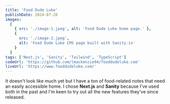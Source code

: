 ```yaml
---
title: 'Food Dude Luke'
publishDate: 2024-07-26
images:
  [
    { src: './image-1.jpeg', alt: 'Food Dude Luke home page.' },
    {
      src: './image-2.jpeg',
      alt: 'Food Dude Luke CMS page built with Sanity.io'
    }
  ]
tags: ['Next.js', 'Sanity', 'Tailwind', 'TypeScript']
codeUrl: 'https://github.com/lmackenzie94/fooddudeluke.com'
liveUrl: 'https://www.fooddudeluke.com/'
---
```


It doesn't look like much yet but I have a ton of food-related notes that need an easily accessible home. I chose **Next.js** and **Sanity** because I've used both in the past and I'm keen to try out all the new features they've since released.
